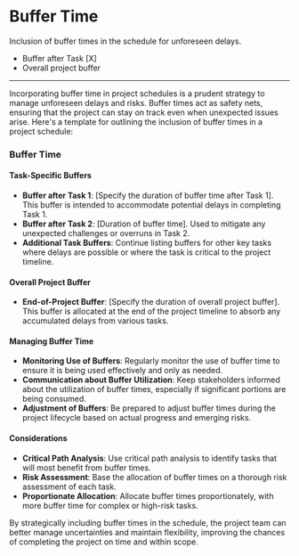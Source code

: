 # Buffer Time

Inclusion of buffer times in the schedule for unforeseen delays.

- Buffer after Task [X]
- Overall project buffer

---
Incorporating buffer time in project schedules is a prudent strategy to manage unforeseen delays and risks. Buffer times act as safety nets, ensuring that the project can stay on track even when unexpected issues arise. Here's a template for outlining the inclusion of buffer times in a project schedule:

### Buffer Time

#### Task-Specific Buffers
- **Buffer after Task 1**: [Specify the duration of buffer time after Task 1]. This buffer is intended to accommodate potential delays in completing Task 1.
- **Buffer after Task 2**: [Duration of buffer time]. Used to mitigate any unexpected challenges or overruns in Task 2.
- **Additional Task Buffers**: Continue listing buffers for other key tasks where delays are possible or where the task is critical to the project timeline.

#### Overall Project Buffer
- **End-of-Project Buffer**: [Specify the duration of overall project buffer]. This buffer is allocated at the end of the project timeline to absorb any accumulated delays from various tasks.

#### Managing Buffer Time
- **Monitoring Use of Buffers**: Regularly monitor the use of buffer time to ensure it is being used effectively and only as needed.
- **Communication about Buffer Utilization**: Keep stakeholders informed about the utilization of buffer times, especially if significant portions are being consumed.
- **Adjustment of Buffers**: Be prepared to adjust buffer times during the project lifecycle based on actual progress and emerging risks.

#### Considerations
- **Critical Path Analysis**: Use critical path analysis to identify tasks that will most benefit from buffer times.
- **Risk Assessment**: Base the allocation of buffer times on a thorough risk assessment of each task.
- **Proportionate Allocation**: Allocate buffer times proportionately, with more buffer time for complex or high-risk tasks.

By strategically including buffer times in the schedule, the project team can better manage uncertainties and maintain flexibility, improving the chances of completing the project on time and within scope.